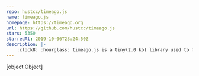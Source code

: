 ```yaml
---
repo: hustcc/timeago.js
name: timeago.js
homepage: https://timeago.org
url: https://github.com/hustcc/timeago.js
stars: 5350
starredAt: 2019-10-06T23:24:50Z
description: |-
    :clock8: :hourglass: timeago.js is a tiny(2.0 kb) library used to format date with `*** time ago` statement.
---
```


[object Object]
